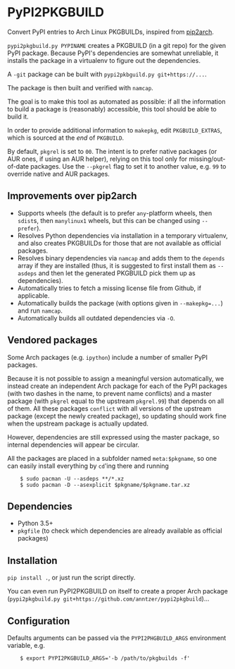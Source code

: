 PyPI2PKGBUILD
=============

Convert PyPI entries to Arch Linux PKGBUILDs, inspired from
[pip2arch](https://github.com/bluepeppers/pip2arch).

`pypi2pkgbuild.py PYPINAME` creates a PKGBUILD (in a git repo) for the given
PyPI package.  Because PyPI's dependencies are somewhat unreliable, it installs
the package in a virtualenv to figure out the dependencies.

A `-git` package can be built with `pypi2pkbguild.py git+https://...`.

The package is then built and verified with `namcap`.

The goal is to make this tool as automated as possible: if all the information
to build a package is (reasonably) accessible, this tool should be able to
build it.

In order to provide additional information to `makepkg`, edit
`PKGBUILD_EXTRAS`, which is sourced at the *end* of `PKGBUILD`.

By default, `pkgrel` is set to `00`.  The intent is to prefer native packages
(or AUR ones, if using an AUR helper), relying on this tool only for
missing/out-of-date packages.  Use the `--pkgrel` flag to set it to another
value, e.g. `99` to override native and AUR packages.

Improvements over pip2arch
--------------------------

- Supports wheels (the default is to prefer `any`-platform wheels, then
  `sdist`s, then `manylinux1` wheels, but this can be changed using `--prefer`).
- Resolves Python dependencies via installation in a temporary virtualenv, and
  also creates PKGBUILDs for those that are not available as official packages.
- Resolves binary dependencies via `namcap` and adds them to the `depends`
  array if they are installed (thus, it is suggested to first install them as
  `--asdeps` and then let the generated PKGBUILD pick them up as dependencies).
- Automatically tries to fetch a missing license file from Github, if
  applicable.
- Automatically builds the package (with options given in `--makepkg=...`) and
  run `namcap`.
- Automatically builds all outdated dependencies via `-O`.

Vendored packages
-----------------

Some Arch packages (e.g. `ipython`) include a number of smaller PyPI packages.

Because it is not possible to assign a meaningful version automatically, we
instead create an independent Arch package for each of the PyPI packages (with
two dashes in the name, to prevent name conflicts) and a master package (with
`pkgrel` equal to the upstream `pkgrel.99`) that depends on all of them.  All
these packages `conflict` with all versions of the upstream package (except the
newly created package), so updating should work fine when the upstream package
is actually updated.

However, dependencies are still expressed using the master package, so
internal dependencies will appear be circular.

All the packages are placed in a subfolder named `meta:$pkgname`, so one can
easily install everything by `cd`'ing there and running
```
    $ sudo pacman -U --asdeps **/*.xz
    $ sudo pacman -D --asexplicit $pkgname/$pkgname.tar.xz
```

Dependencies
------------

- Python 3.5+
- `pkgfile` (to check which dependencies are already available as official
  packages)

Installation
------------

`pip install .`, or just run the script directly.

You can even run PyPI2PKGBUILD on itself to create a proper Arch package
(`pypi2pkgbuild.py git+https://github.com/anntzer/pypi2pkgbuild`)...

Configuration
-------------

Defaults arguments can be passed via the `PYPI2PHGBUILD_ARGS` environment
variable, e.g.
```
    $ export PYPI2PKGBUILD_ARGS='-b /path/to/pkgbuilds -f'
```
